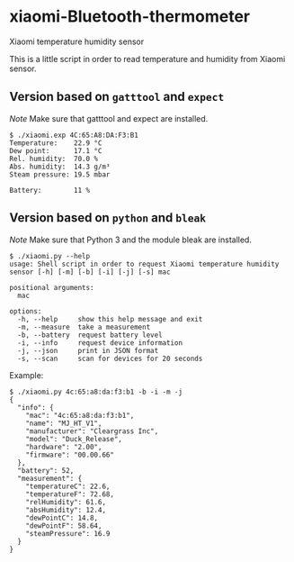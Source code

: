 # xiaomi-Bluetooth-thermometer
Xiaomi temperature humidity sensor

This is a little script in order to read temperature and humidity from Xiaomi sensor.

## Version based on ```gatttool``` and ```expect```

*Note* Make sure that gatttool and expect are installed. 

```
$ ./xiaomi.exp 4C:65:A8:DA:F3:B1
Temperature:    22.9 °C
Dew point:      17.1 °C
Rel. humidity:  70.0 %
Abs. humidity:  14.3 g/m³
Steam pressure: 19.5 mbar

Battery:        11 %
```

## Version based on ```python``` and ```bleak```

*Note* Make sure that Python 3 and the module bleak are installed. 

```
$ ./xiaomi.py --help
usage: Shell script in order to request Xiaomi temperature humidity sensor [-h] [-m] [-b] [-i] [-j] [-s] mac

positional arguments:
  mac

options:
  -h, --help     show this help message and exit
  -m, --measure  take a measurement
  -b, --battery  request battery level
  -i, --info     request device information
  -j, --json     print in JSON format
  -s, --scan     scan for devices for 20 seconds
```

Example:
```
$ ./xiaomi.py 4c:65:a8:da:f3:b1 -b -i -m -j
{
  "info": {
    "mac": "4c:65:a8:da:f3:b1",
    "name": "MJ_HT_V1",
    "manufacturer": "Cleargrass Inc",
    "model": "Duck_Release",
    "hardware": "2.00",
    "firmware": "00.00.66"
  },
  "battery": 52,
  "measurement": {
    "temperatureC": 22.6,
    "temperatureF": 72.68,
    "relHumidity": 61.6,
    "absHumidity": 12.4,
    "dewPointC": 14.8,
    "dewPointF": 58.64,
    "steamPressure": 16.9
  }
}
```